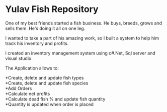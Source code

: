 # Yulav Fish Repository
One of my best friends started a fish business. He buys, breeds, grows and sells them. He's doing it all on one leg.

I wanted to take a part of his amazing work, so I built a system to help him track his inventory and profits.

I created an inventory management system using c#.Net, Sql server and visual studio.

The Application allows to:

*Create, delete and update fish types  
*Create, delete and update fish species  
*Add Orders  
*Calculate net profits  
*Calculate dead fish % and update fish quantity   
*Quantity is updated when order is placed  
